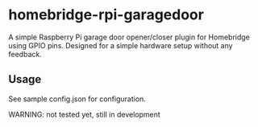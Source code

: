 # homebridge-rpi-garagedoor
A simple Raspberry Pi garage door opener/closer plugin for Homebridge using
GPIO pins. Designed for a simple hardware setup without any feedback.

## Usage
See sample config.json for configuration.

WARNING: not tested yet, still in development
